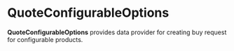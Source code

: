 # QuoteConfigurableOptions

**QuoteConfigurableOptions** provides data provider for creating buy request for configurable products.
